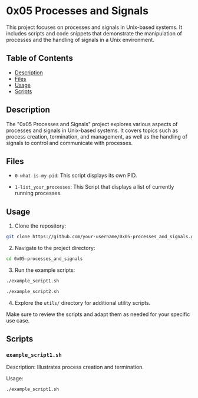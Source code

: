 # 0x05 Processes and Signals

This project focuses on processes and signals in Unix-based systems. It includes scripts and code snippets that demonstrate the manipulation of processes and the handling of signals in a Unix environment.

## Table of Contents

- [Description](#description)
- [Files](#files)
- [Usage](#usage)
- [Scripts](#scripts)

## Description

The "0x05 Processes and Signals" project explores various aspects of processes and signals in Unix-based systems. It covers topics such as process creation, termination, and management, as well as the handling of signals to control and communicate with processes.

## Files

- `0-what-is-my-pid`: This script displays its own PID.

- `1-list_your_processes`: This Script that displays a list of currently running processes.



## Usage

1. Clone the repository:

```bash
git clone https://github.com/your-username/0x05-processes_and_signals.git
```

2. Navigate to the project directory:

```bash
cd 0x05-processes_and_signals
```

3. Run the example scripts:

```bash
./example_script1.sh
```

```bash
./example_script2.sh
```

4. Explore the `utils/` directory for additional utility scripts.

Make sure to review the scripts and adapt them as needed for your specific use case.

## Scripts

### `example_script1.sh`

Description: Illustrates process creation and termination.

Usage:

```bash
./example_script1.sh
```

